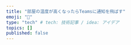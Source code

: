 ```yaml
---
title: "部屋の温度が高くなったらTeamsに通知を飛ばす"
emoji: "🔖"
type: "tech" # tech: 技術記事 / idea: アイデア
topics: []
published: false
---
```

